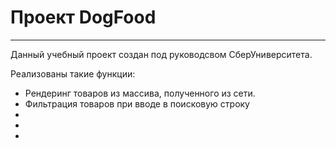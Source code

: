 # Проект DogFood
__________

Данный учебный проект создан под руководсвом СберУниверситета.

Реализованы такие функции: 

* Рендеринг товаров из массива, полученного из сети.
* Фильтрация товаров при вводе в поисковую строку
* 
* 
* 
